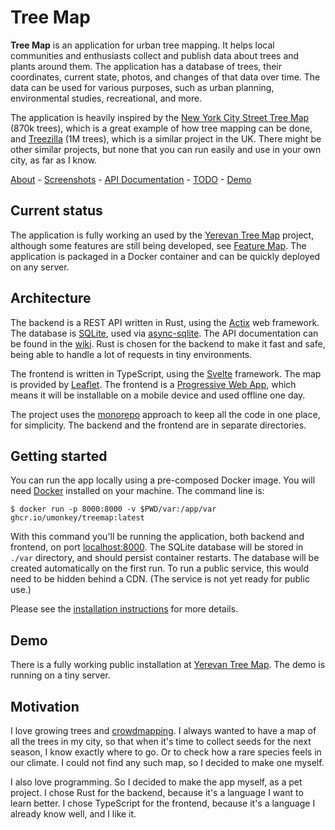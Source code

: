 # Tree Map

**Tree Map** is an application for urban tree mapping.
It helps local communities and enthusiasts collect and publish data about trees and plants around them.
The application has a database of trees, their coordinates, current state, photos, and changes of that data over time.
The data can be used for various purposes, such as urban planning, environmental studies, recreational, and more.

The application is heavily inspired by the [New York City Street Tree Map](https://tree-map.nycgovparks.org/) (870k trees), which is a great example of how tree mapping can be done, and [Treezilla](https://www.treezilla.org/) (1M trees), which is a similar project in the UK.
There might be other similar projects, but none that you can run easily and use in your own city, as far as I know.

[About](https://github.com/umonkey/treemap/wiki/Home) - [Screenshots](https://github.com/umonkey/treemap/wiki/Screenshots) - [API Documentation](https://github.com/umonkey/treemap/wiki/API) - [TODO](https://github.com/umonkey/treemap/issues) - [Demo](https://treemap.umonkey.net/)


## Current status

The application is fully working an used by the [Yerevan Tree Map](https://yerevan.treemaps.app/) project, although some features are still being developed, see [Feature Map](https://github.com/umonkey/treemap/wiki/Feature-map).
The application is packaged in a Docker container and can be quickly deployed on any server.


## Architecture

The backend is a REST API written in Rust, using the [Actix](https://actix.rs/) web framework.
The database is [SQLite](https://www.sqlite.org/), used via [async-sqlite](https://docs.rs/async-sqlite/latest/async_sqlite/).
The API documentation can be found in the [wiki](https://github.com/umonkey/treemap/wiki/API).
Rust is chosen for the backend to make it fast and safe, being able to handle a lot of requests in tiny environments.

The frontend is written in TypeScript, using the [Svelte](https://svelte.dev/) framework.
The map is provided by [Leaflet](https://leafletjs.com/).
The frontend is a [Progressive Web App](https://web.dev/progressive-web-apps/), which means it will be installable on a mobile device and used offline one day.

The project uses the [monorepo](https://en.wikipedia.org/wiki/Monorepo) approach to keep all the code in one place, for simplicity.
The backend and the frontend are in separate directories.


## Getting started

You can run the app locally using a pre-composed Docker image.  You will need [Docker](https://www.docker.com/) installed on your machine.  The command line is:

```
$ docker run -p 8000:8000 -v $PWD/var:/app/var ghcr.io/umonkey/treemap:latest
```

With this command you'll be running the application, both backend and frontend, on port [localhost:8000](http://localhost:8000/).
The SQLite database will be stored in `./var` directory, and should persist container restarts.
The database will be created automatically on the first run.
To run a public service, this would need to be hidden behind a CDN.
(The service is not yet ready for public use.)

Please see the [installation instructions](https://github.com/umonkey/treemap/wiki/Installation) for more details.


## Demo

There is a fully working public installation at [Yerevan Tree Map](https://yerevan.treemaps.app/).
The demo is running on a tiny server.


## Motivation

I love growing trees and [crowdmapping](https://en.wikipedia.org/wiki/Crowdmapping).
I always wanted to have a map of all the trees in my city, so that when it's time to collect seeds for the next season, I know exactly where to go.
Or to check how a rare species feels in our climate.
I could not find any such map, so I decided to make one myself.

I also love programming.
So I decided to make the app myself, as a pet project.
I chose Rust for the backend, because it's a language I want to learn better.
I chose TypeScript for the frontend, because it's a language I already know well, and I like it.
